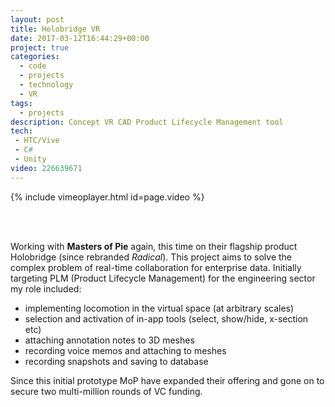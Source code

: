 ```yaml
---
layout: post
title: Holobridge VR
date: 2017-03-12T16:44:29+00:00
project: true
categories:
  - code
  - projects
  - technology
  - VR
tags:
  - projects
description: Concept VR CAD Product Lifecycle Management tool 
tech:
 - HTC/Vive
 - C#
 - Unity
video: 226639671
---
```


{% include vimeoplayer.html id=page.video %}

<br/>
<br/>

Working with **Masters of Pie** again, this time on their flagship product Holobridge (since rebranded _Radical_). This project aims to solve the complex problem of real-time collaboration for enterprise data. Initially targeting PLM (Product Lifecycle Management) for the engineering sector my role included:
 
 - implementing locomotion in the virtual space (at arbitrary scales)
 - selection and activation of in-app tools (select, show/hide, x-section etc) 
 - attaching annotation notes to 3D meshes
 - recording voice memos and attaching to meshes
 - recording snapshots and saving to database

Since this initial prototype MoP have expanded their offering and gone on to secure two multi-million rounds of VC funding.